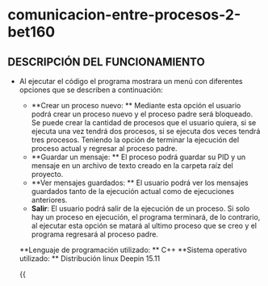 # comunicacion-entre-procesos-2-bet160

## **DESCRIPCIÓN DEL FUNCIONAMIENTO**

* Al ejecutar el código el programa mostrara un menú con diferentes opciones que se describen a continuación:

    * **Crear un proceso nuevo: ** Mediante esta opción el usuario podrá crear un proceso nuevo y el proceso padre será bloqueado.
                                  Se puede crear la cantidad de procesos que el usuario quiera, si se ejecuta una vez tendrá dos procesos, si se ejecuta dos veces tendrá tres procesos. 
                                  Teniendo la opción de terminar la ejecución del proceso actual y regresar al proceso padre. 
    * **Guardar un mensaje: ** El proceso podrá guardar su PID y un mensaje en un archivo de texto creado en la carpeta raíz del proyecto.
    * **Ver mensajes guardados: ** El usuario podrá ver los mensajes guardados tanto de la ejecución actual como de ejecuciones anteriores. 
    * **Salir**: El usuario podrá salir de la ejecución de un proceso. Si solo hay un proceso en ejecución, el programa terminará, de lo contrario, al ejecutar esta opción se matará al ultimo proceso que se creo y el programa regresará al proceso padre.
    
    
    **Lenguaje de programación utilizado: ** C++
    **Sistema operativo utilizado: ** Distribución linux Deepin 15.11 
    
    
    
    
    
    
    
    
    
    
    
    
    
    
    
    
    
    {{
